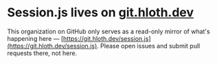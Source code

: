 # Session.js lives on [git.hloth.dev](https://git.hloth.dev/session.js)

This organization on GitHub only serves as a read-only mirror of what's happening here — [https://git.hloth.dev/session.js](https://git.hloth.dev/session.js). Please open issues and submit pull requests there, not here.
